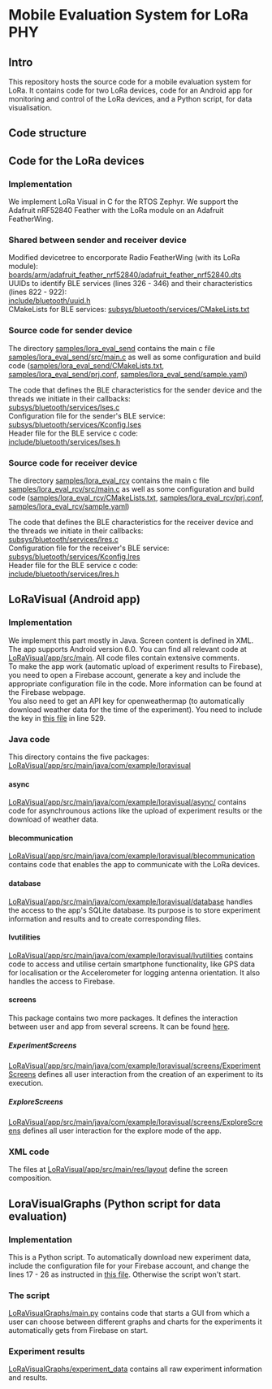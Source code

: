 # Mobile Evaluation System for LoRa PHY

## Intro

This repository hosts the source code for a mobile evaluation system for LoRa.
It contains code for two LoRa devices, code for an Android app for monitoring 
and control of the LoRa devices, and a Python script, for data visualisation.

## Code structure
## Code for the LoRa devices

### Implementation

We implement LoRa Visual in C for the RTOS Zephyr.
We support the Adafruit nRF52840 Feather with the LoRa module on an Adafruit FeatherWing.

### Shared between sender and receiver device
Modified devicetree to encorporate Radio FeatherWing (with its LoRa module):  
[boards/arm/adafruit_feather_nrf52840/adafruit_feather_nrf52840.dts](./boards/arm/adafruit_feather_nrf52840/adafruit_feather_nrf52840.dts)  
UUIDs to identify BLE services (lines 326 - 346) and their characteristics (lines 822 - 922):  
[include/bluetooth/uuid.h](./include/bluetooth/uuid.h)  
CMakeLists for BLE services:
[subsys/bluetooth/services/CMakeLists.txt](./subsys/bluetooth/services/CMakeLists.txt)

### Source code for sender device
The directory [samples/lora_eval_send](./samples/lora_eval_send) contains the main c file [samples/lora_eval_send/src/main.c](./samples/lora_eval_send/src/main.c) as well as some configuration and build code ([samples/lora_eval_send/CMakeLists.txt](./samples/lora_eval_send/CMakeLists.txt), [samples/lora_eval_send/prj.conf](./samples/lora_eval_send/prj.conf), [samples/lora_eval_send/sample.yaml](./samples/lora_eval_send/sample.yaml))  

The code that defines the BLE characteristics for the sender device and the threads we initiate in their callbacks:  
[subsys/bluetooth/services/lses.c](./subsys/bluetooth/services/lses.c)  
Configuration file for the sender's BLE service:  
[subsys/bluetooth/services/Kconfig.lses](./subsys/bluetooth/services/Kconfig.lses)  
Header file for the BLE service c code:  
[include/bluetooth/services/lses.h](./include/bluetooth/services/lses.h)  

### Source code for receiver device
The directory [samples/lora_eval_rcv](./samples/lora_eval_rcv) contains the main c file [samples/lora_eval_rcv/src/main.c](./samples/lora_eval_rcv/src/main.c) as well as some configuration and build code ([samples/lora_eval_rcv/CMakeLists.txt](./samples/lora_eval_rcv/CMakeLists.txt), [samples/lora_eval_rcv/prj.conf](./samples/lora_eval_rcv/prj.conf), [samples/lora_eval_rcv/sample.yaml](./samples/lora_eval_rcv/sample.yaml))  

The code that defines the BLE characteristics for the receiver device and the threads we initiate in their callbacks:  
[subsys/bluetooth/services/lres.c](./subsys/bluetooth/services/lres.c)  
Configuration file for the receiver's BLE service:  
[subsys/bluetooth/services/Kconfig.lres](./subsys/bluetooth/services/Kconfig.lres)  
Header file for the BLE service c code:  
[include/bluetooth/services/lres.h](./include/bluetooth/services/lres.h) 

## LoRaVisual (Android app)
### Implementation

We implement this part mostly in Java. Screen content is defined in XML.
The app supports Android version 6.0. 
You can find all relevant code at [LoRaVisual/app/src/main](./LoRaVisual/app/src/main).
All code files contain extensive comments.  
To make the app work (automatic upload of experiment results to Firebase), you need to open a Firebase account, generate a key and include
the appropriate configuration file in the code. More information can be found at the Firebase
webpage.  
You also need to get an API key for openweathermap (to automatically download weather data for the time of the experiment). You need to include the key in
[this file](./LoRaVisual/app/src/main/java/com/example/loravisual/screens/ExperimentScreens/StartExperimentScreen.java)
in line 529.


### Java code
This directory contains the five packages: [LoRaVisual/app/src/main/java/com/example/loravisual](./LoRaVisual/app/src/main/java/com/example/loravisual)

#### async
[LoRaVisual/app/src/main/java/com/example/loravisual/async/](./LoRaVisual/app/src/main/java/com/example/loravisual/async/) contains code for asynchrounous actions like the upload of experiment results or the download of weather data.

#### blecommunication
[LoRaVisual/app/src/main/java/com/example/loravisual/blecommunication](./LoRaVisual/app/src/main/java/com/example/loravisual/blecommunication) contains code that enables the app to communicate with the LoRa devices.

#### database
[LoRaVisual/app/src/main/java/com/example/loravisual/database](./LoRaVisual/app/src/main/java/com/example/loravisual/database) handles the access to the app's SQLite database. Its purpose is to store experiment information and results and to create corresponding files.

#### lvutilities
[LoRaVisual/app/src/main/java/com/example/loravisual/lvutilities](./LoRaVisual/app/src/main/java/com/example/loravisual/lvutilities) contains code to access and utilise certain smartphone functionality, like GPS data for localisation or the Accelerometer for logging antenna orientation. It also handles the access to Firebase.

#### screens
This package contains two more packages. It defines the interaction between user and app from several screens. It can be found [here](./app/src/main/java/com/example/loravisual/screens).
##### ExperimentScreens
[LoRaVisual/app/src/main/java/com/example/loravisual/screens/ExperimentScreens](./LoRaVisual/app/src/main/java/com/example/loravisual/screens/ExperimentScreens) defines all user interaction from the creation of an experiment to its execution.

##### ExploreScreens
[LoRaVisual/app/src/main/java/com/example/loravisual/screens/ExploreScreens](./LoRaVisual/app/src/main/java/com/example/loravisual/screens/ExploreScreens) defines all user interaction for the explore mode of the app.

### XML code
The files at [LoRaVisual/app/src/main/res/layout](./LoRaVisual/app/src/main/res/layout) define the screen composition.

## LoraVisualGraphs (Python script for data evaluation)

### Implementation

This is a Python script. To automatically download new experiment data, include the configuration file for your Firebase account, and change the lines 17 - 26 as instructed in [this file](./LoRaVisualGraphs/main.py). Otherwise the script won't start.

### The script
[LoRaVisualGraphs/main.py](./LoRaVisualGraphs/main.py) contains code that starts a GUI from which a user can choose between different graphs and charts for the experiments it automatically gets from Firebase on start.

### Experiment results
[LoRaVisualGraphs/experiment_data](./LoRaVisualGraphs/experiment_data) contains all raw experiment information and results.

